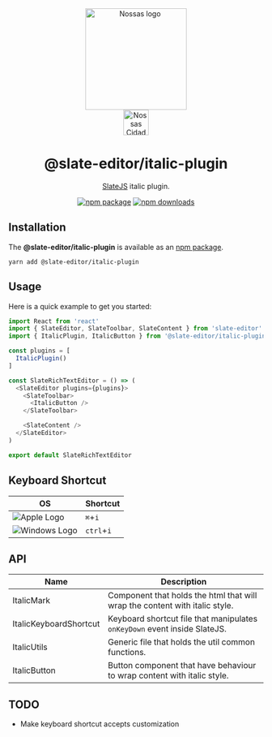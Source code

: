 <div align="center">
  <a href="https://www.en.nossas.org" rel="noopener" target="_blank">
    <img
      width="200"
      src="https://s3.amazonaws.com/hub-central/uploads/logo-nossas-20170517185909.svg"
      alt="Nossas logo"
      title="Nossas"
    />
  </a>
</div>
<div align="center">
  <img
    src="https://www.psdmockups.com/wp-content/uploads/2016/07/slatejs-520x292.jpg"
    alt="Nossas Cidades logo"
    title="Nossas Cidades"
    height="50"
  />
</div>

<h1 align="center">@slate-editor/italic-plugin</h1>

<div align="center">

[SlateJS](https://github.com/ianstormtaylor/slate) italic plugin.

[![npm package](https://img.shields.io/npm/v/@slate-editor/italic-plugin.svg?maxAge=60)](https://www.npmjs.com/package/@slate-editor/italic-plugin)
[![npm downloads](https://img.shields.io/npm/dt/@slate-editor/italic-plugin.svg?maxAge=60)](https://www.npmjs.com/package/@slate-editor/italic-plugin)

</div>

## Installation
The **@slate-editor/italic-plugin** is available as an [npm package](https://www.npmjs.com/package/@slate-editor/italic-plugin).

```
yarn add @slate-editor/italic-plugin
```

## Usage
Here is a quick example to get you started:

```js
import React from 'react'
import { SlateEditor, SlateToolbar, SlateContent } from 'slate-editor'
import { ItalicPlugin, ItalicButton } from '@slate-editor/italic-plugin'

const plugins = [
  ItalicPlugin()
]

const SlateRichTextEditor = () => (
  <SlateEditor plugins={plugins}>
    <SlateToolbar>
      <ItalicButton />
    </SlateToolbar>

    <SlateContent />
  </SlateEditor>
)

export default SlateRichTextEditor
```

## Keyboard Shortcut

| OS                       | Shortcut   |
|--------------------------|------------|
| ![Apple Logo][apple]     | `⌘`+`i`    |
| ![Windows Logo][windows] | `ctrl`+`i` |

## API

| Name                   | Description                                                                 |
|------------------------|-----------------------------------------------------------------------------|
| ItalicMark             | Component that holds the html that will wrap the content with italic style. |
| ItalicKeyboardShortcut | Keyboard shortcut file that manipulates `onKeyDown` event inside SlateJS.   |
| ItalicUtils            | Generic file that holds the util common functions.                          |
| ItalicButton           | Button component that have behaviour to wrap content with italic style.     |

## TODO

- Make keyboard shortcut accepts customization

[apple]: https://cdn2.iconfinder.com/data/icons/designer-skills/128/apple-ios-system-platform-os-mac-linux-48.png
[windows]: https://cdn2.iconfinder.com/data/icons/designer-skills/128/windows-48.png
